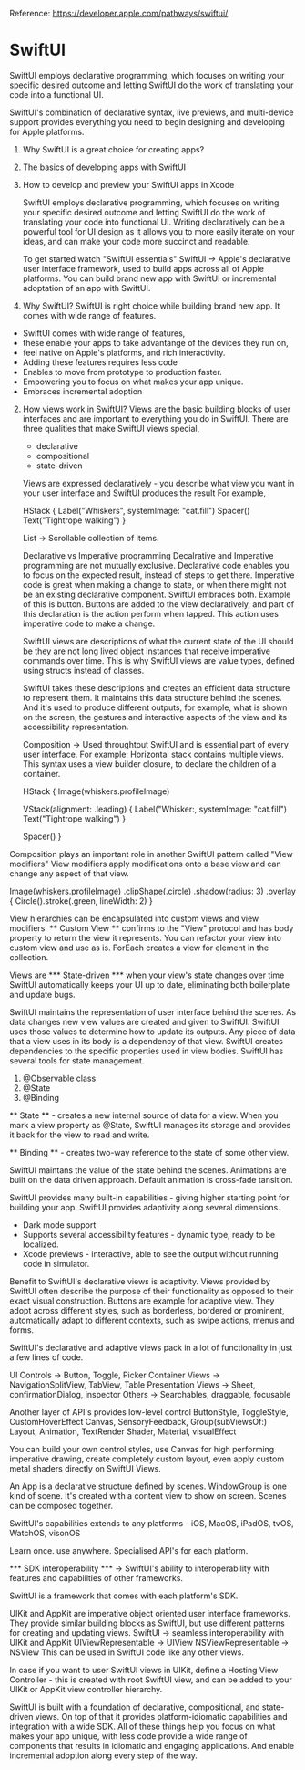 Reference: 
https://developer.apple.com/pathways/swiftui/

# SwiftUI
SwiftUI employs declarative programming, which focuses on writing your specific desired outcome and letting SwiftUI do the work of translating your code into a functional UI.

SwiftUI's combination of declarative syntax, live previews, and multi-device support provides everything you need to begin designing and developing for Apple platforms. 

1. Why SwiftUI is a great choice for creating apps?
2. The basics of developing apps with SwiftUI
3. How to develop and preview your SwiftUI apps in Xcode


   SwiftUI employs declarative programming, which focuses on writing your specific desired outcome and letting SwiftUI do the work of translating your code into functional UI.
   Writing declaratively can be a powerful tool for UI design as it allows you to more easily iterate on your ideas, and can make your code more succinct and readable.

   To get started watch "SwiftUI essentials"
   SwiftUI -> Apple's declarative user interface framework, used to build apps across all of Apple platforms.
   You can build brand new app with SwiftUI or incremental adoptation of an app with SwiftUI.

  1. Why SwiftUI? 
   SwiftUI is right choice while building brand new app. It comes with wide range of features.
   - SwiftUI comes with wide range of features,
   - these enable your apps to take advantange of the devices they run on,
   - feel native on Apple's platforms, and rich interactivity.
   - Adding these features requires less code
   - Enables to move from prototype to production faster.
   - Empowering you to focus on what makes your app unique.
   - Embraces incremental adoption

  2. How views work in SwiftUI?
      Views are the basic building blocks of user interfaces and are important to everything you do in SwiftUI.
     There are three qualities that make SwiftUI views special,
       - declarative
       - compositional
       - state-driven
    
     Views are expressed declaratively - you describe what view you want in your user interface and SwiftUI produces the result
     For example,

     HStack {
       Label("Whiskers", systemImage: "cat.fill")
       Spacer()
       Text("Tightrope walking")
     }

      List -> Scrollable collection of items.

     Declarative vs Imperative programming
     Decalrative and Imperative programming are not mutually exclusive. Declarative code enables you to focus on the expected result, instead of steps to get there.
     Imperative code is great when making a change to state, or when there might not be an existing declarative component.
     SwiftUI embraces both. Example of this is button. Buttons are added to the view declaratively, and part of this declaration is the action perform when tapped.
     This action uses imperative code to make a change.

     SwiftUI views are descriptions of what the current state of the UI should be they are not long lived object instances that receive imperative commands over time.
     This is why SwiftUI views are value types, defined using structs instead of classes.

     SwiftUI takes these descriptions and creates an efficient data structure to represent them. It maintains this data structure behind the scenes. And it's used to produce different outputs, for example, what is shown on the screen, the gestures and interactive aspects of the view and its accessibility representation.

     Composition -> Used throughtout SwiftUI and is essential part of every user interface.
     For example: Horizontal stack contains multiple views.
     This syntax uses a view builder closure, to declare the children of a container.

     HStack {
      Image(whiskers.profileImage)

      VStack(alignment: .leading) {
        Label("Whisker:, systemImage: "cat.fill")
        Text("Tightrope  walking")
     }

     Spacer()
 }

 Composition plays an important role in another SwiftUI pattern called "View modifiers"
 View modifiers apply modifications onto a base view and can change any aspect of that view. 
 
 Image(whiskers.profileImage)
    .clipShape(.circle)
    .shadow(radius: 3)
    .overlay {
        Circle().stroke(.green, lineWidth: 2) 
    }

  View hierarchies can be encapsulated into custom views and view modifiers. 
  ** Custom View ** confirms to the "View" protocol and has body property to return the view it represents. 
  You can refactor your view into custom view and use as is. 
  ForEach creates a view for element in the collection.

  Views are  *** State-driven *** when your view's state changes over time SwiftUI automatically keeps your UI up to date, eliminating both boilerplate and update bugs. 

  SwiftUI maintains the representation of user interface behind the scenes. As data changes new view values are created and given to SwiftUI. SwiftUI uses those values to determine
  how to update its outputs. 
  Any piece of data that a view uses in its body is a dependency of that view. 
  SwiftUI creates dependencies to the specific properties used in view bodies. 
  SwiftUI has several tools for state management. 
  1. @Observable class
  2. @State
  3. @Binding

  ** State ** - creates a new internal source of data for a view. When you mark a view property as @State, SwiftUI manages its storage and provides it back for the view 
  to read and write. 

  ** Binding **  - creates two-way reference to the state of some other view. 

  SwiftUI maintans the value of the state behind the scenes. 
  Animations are built on the data driven approach. 
  Default animation is cross-fade tansition. 

SwiftUI provides many built-in capabilities - giving higher starting point for building your app. 
SwiftUI provides adaptivity along several dimensions. 
- Dark mode support
- Supports several accessibility features - dynamic type, ready to be localized.
- Xcode previews - interactive, able to see the output without running code in simulator.

Benefit to SwiftUI's declarative views is adaptivity. Views provided by SwiftUI often describe the purpose of their functionality as opposed to their exact visual construction. 
Buttons are example for adaptive view. They adopt across different styles, such as borderless, bordered or prominent, automatically adapt to different contexts, such as swipe actions, menus and forms. 

SwiftUI's declarative and adaptive views pack in a lot of functionality in just a few lines of code. 

UI Controls -> Button, Toggle, Picker 
Container Views -> NavigationSplitView, TabView, Table 
Presentation Views -> Sheet, confirmationDialog, inspector 
Others -> Searchables, draggable, focusable

Another layer of API's provides low-level control
ButtonStyle, ToggleStyle, CustomHoverEffect
Canvas, SensoryFeedback, Group(subViewsOf:) 
Layout, Animation, TextRender
Shader, Material, visualEffect

You can build your own control styles, use Canvas for high performing imperative drawing, create completely custom layout, even apply custom metal shaders directly on SwiftUI Views. 

An App is a declarative structure defined by scenes. WindowGroup is one kind of scene. It's created with a content view to show on screen. 
Scenes can be composed together. 


SwiftUI's capabilities extends to any platforms - iOS, MacOS, iPadOS, tvOS, WatchOS, visonOS

Learn once. use anywhere.
Specialised API's for each platform. 

*** SDK interoperability ***
-> SwiftUI's ability to interoperability with features and capabilities of other frameworks.

SwiftUI is a framework that comes with each platform's SDK. 

UIKit and AppKit are imperative object oriented user interface frameworks. They provide similar building blocks as SwiftUI, but use different patterns for creating and updating views. 
SwiftUI -> seamless interoperability with UIKit and AppKit 
UIViewRepresentable -> UIView 
NSViewRepresentable -> NSView 
This can be used in SwiftUI code like any other views. 

In case if you want to user SwiftUI views in UIKit,  define a Hosting View Controller - this is created with root SwiftUI view, and can be added to your UIKit or AppKit view controller hierarchy. 

SwiftUI is built with a foundation of declarative, compositional, and state-driven views. On top of that it provides platform-idiomatic capabilities and integration with a wide SDK. All of these things help you focus on what makes your app unique, with less code provide a wide range of components that results in idiomatic and engaging applications. And enable incremental adoption along every step of the way. 
